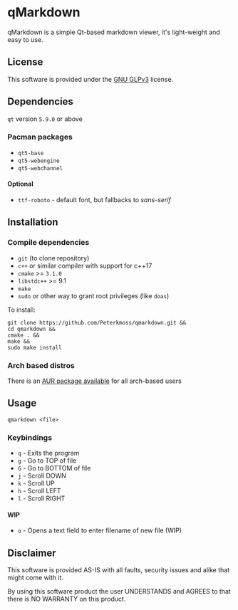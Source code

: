 # qMarkdown

qMarkdown is a simple Qt-based markdown viewer, it's light-weight and easy to use.

## License

This software is provided under the
[GNU GLPv3](https://www.gnu.org/licenses/gpl-3.0.en.html) license.

## Dependencies

`qt` version `5.9.0` or above

### Pacman packages

* `qt5-base`
* `qt5-webengine`
* `qt5-webchannel`

#### Optional

* `ttf-roboto` - default font, but fallbacks to *sans-serif*

## Installation

### Compile dependencies

* `git` (to clone repository)
* `c++` or similar compiler with support for c++17
* `cmake` >= `3.1.0`
* `libstdc++` >= 9.1
* `make`
* `sudo` or other way to grant root privileges (like `doas`)

To install:

```shell
git clone https://github.com/Peterkmoss/qmarkdown.git &&
cd qmarkdown &&
cmake . &&
make &&
sudo make install
```

### Arch based distros

There is an
[AUR package available](https://aur.archlinux.org/packages/qmarkdown/) for all
arch-based users

## Usage

`qmarkdown <file>`

### Keybindings

* `q` - Exits the program
* `g` - Go to TOP of file
* `G` - Go to BOTTOM of file
* `j` - Scroll DOWN
* `k` - Scroll UP
* `h` - Scroll LEFT
* `l` - Scroll RIGHT

#### WIP

* `o` - Opens a text field to enter filename of new file (WIP)

## Disclaimer

This software is provided AS-IS with all faults, security issues and alike that
might come with it.

By using this software product the user UNDERSTANDS and AGREES to that there is
NO WARRANTY on this product.
